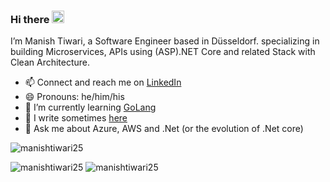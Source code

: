 
<!--
**manishtiwari25/manishtiwari25** is a ✨ _special_ ✨ repository because its `README.md` (this file) appears on your GitHub profile.

Here are some ideas to get you started:

- 🔭 I’m currently working on ...
- 🌱 I’m currently learning ...
- 👯 I’m looking to collaborate on ...
- 🤔 I’m looking for help with ...
- 💬 Ask me about ...
- 📫 How to reach me: ...
- 😄 Pronouns: ...
- ⚡ Fun fact: ...
-->
### Hi there <img src="https://media.giphy.com/media/hvRJCLFzcasrR4ia7z/giphy.gif" width="20px">

I’m Manish Tiwari, a Software Engineer based in Düsseldorf. specializing in building Microservices, APIs using (ASP).NET Core and related Stack with Clean Architecture.

- 📫 Connect and reach me on [LinkedIn](https://www.linkedin.com/in/its-manishtiwari)
- 😄 Pronouns: he/him/his
- 🌱 I’m currently learning [GoLang](https://go.dev/)
- 📓 I write sometimes [here](https://medium.com/@manish-tiwari)
- 💬 Ask me about Azure, AWS and .Net (or the evolution of .Net core)

<p align="left"> <img src="https://komarev.com/ghpvc/?username=manishtiwari25" alt="manishtiwari25" /> </p>

<p align="left">  
  <img src="https://github-readme-stats.vercel.app/api?username=manishtiwari25&show_icons=true&theme=material-palenight&include_all_commits=true" alt="manishtiwari25" />
   <img src="https://github-readme-stats.vercel.app/api/top-langs/?username=manishtiwari25&layout=compact&theme=material-palenight" alt="manishtiwari25" />
 </p>


